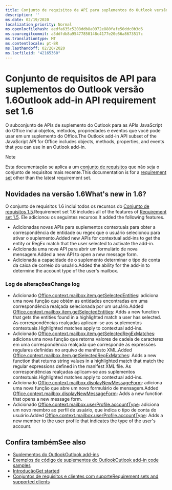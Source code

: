 ```yaml
---
title: Conjunto de requisitos de API para suplementos do Outlook versão 1.6
description: ''
ms.date: 02/19/2020
localization_priority: Normal
ms.openlocfilehash: aedfa635c5208ddb8a0972e880fafe50ddc0b3d6
ms.sourcegitcommit: a3ddfdb8a95477850148c4177e20e56a8673517c
ms.translationtype: MT
ms.contentlocale: pt-BR
ms.lasthandoff: 02/20/2020
ms.locfileid: "42165360"
---
```

# <a name="outlook-add-in-api-requirement-set-16"></a><span data-ttu-id="6fd3b-102">Conjunto de requisitos de API para suplementos do Outlook versão 1.6</span><span class="sxs-lookup"><span data-stu-id="6fd3b-102">Outlook add-in API requirement set 1.6</span></span>

<span data-ttu-id="6fd3b-103">O subconjunto de APIs de suplemento do Outlook para as APIs JavaScript do Office inclui objetos, métodos, propriedades e eventos que você pode usar em um suplemento do Office.</span><span class="sxs-lookup"><span data-stu-id="6fd3b-103">The Outlook add-in API subset of the JavaScript API for Office includes objects, methods, properties, and events that you can use in an Outlook add-in.</span></span>

> [!NOTE]
> <span data-ttu-id="6fd3b-104">Esta documentação se aplica a um [conjunto de requisitos](/office/dev/add-ins/reference/requirement-sets/outlook-api-requirement-sets) que não seja o conjunto de requisitos mais recente.</span><span class="sxs-lookup"><span data-stu-id="6fd3b-104">This documentation is for a [requirement set](/office/dev/add-ins/reference/requirement-sets/outlook-api-requirement-sets) other than the latest requirement set.</span></span>

## <a name="whats-new-in-16"></a><span data-ttu-id="6fd3b-105">Novidades na versão 1.6</span><span class="sxs-lookup"><span data-stu-id="6fd3b-105">What's new in 1.6?</span></span>

<span data-ttu-id="6fd3b-106">O conjunto de requisitos 1.6 inclui todos os recursos do [Conjunto de requisitos 1.5](../requirement-set-1.5/outlook-requirement-set-1.5.md).</span><span class="sxs-lookup"><span data-stu-id="6fd3b-106">Requirement set 1.6 includes all of the features of [Requirement set 1.5](../requirement-set-1.5/outlook-requirement-set-1.5.md).</span></span> <span data-ttu-id="6fd3b-107">Ele adicionou os seguintes recursos.</span><span class="sxs-lookup"><span data-stu-id="6fd3b-107">It added the following features.</span></span>

- <span data-ttu-id="6fd3b-108">Adicionadas novas APIs para suplementos contextuais para obter a correspondência de entidade ou regex que o usuário selecionou para ativar o suplemento.</span><span class="sxs-lookup"><span data-stu-id="6fd3b-108">Added new APIs for contextual add-ins to get the entity or RegEx match that the user selected to activate the add-in.</span></span>
- <span data-ttu-id="6fd3b-109">Adicionada uma nova API para abrir um formulário de nova mensagem.</span><span class="sxs-lookup"><span data-stu-id="6fd3b-109">Added a new API to open a new message form.</span></span>
- <span data-ttu-id="6fd3b-110">Adicionada a capacidade de o suplemento determinar o tipo de conta da caixa de correio do usuário.</span><span class="sxs-lookup"><span data-stu-id="6fd3b-110">Added the ability for the add-in to determine the account type of the user's mailbox.</span></span>

### <a name="change-log"></a><span data-ttu-id="6fd3b-111">Log de alterações</span><span class="sxs-lookup"><span data-stu-id="6fd3b-111">Change log</span></span>

- <span data-ttu-id="6fd3b-112">Adicionado [Office.context.mailbox.item.getSelectedEntities](office.context.mailbox.item.md#methods): adiciona uma nova função que obtém as entidades encontradas em uma correspondência realçada selecionada por um usuário.</span><span class="sxs-lookup"><span data-stu-id="6fd3b-112">Added [Office.context.mailbox.item.getSelectedEntities](office.context.mailbox.item.md#methods): Adds a new function that gets the entities found in a highlighted match a user has selected.</span></span> <span data-ttu-id="6fd3b-113">As correspondências realçadas aplicam-se aos suplementos contextuais.</span><span class="sxs-lookup"><span data-stu-id="6fd3b-113">Highlighted matches apply to contextual add-ins.</span></span>
- <span data-ttu-id="6fd3b-114">Adicionado [Office.context.mailbox.item.getSelectedRegExMatches](office.context.mailbox.item.md#methods): adiciona uma nova função que retorna valores de cadeia de caracteres em uma correspondência realçada que corresponde às expressões regulares definidas no arquivo de manifesto XML.</span><span class="sxs-lookup"><span data-stu-id="6fd3b-114">Added [Office.context.mailbox.item.getSelectedRegExMatches](office.context.mailbox.item.md#methods): Adds a new function that returns string values in a highlighted match that match the regular expressions defined in the manifest XML file.</span></span> <span data-ttu-id="6fd3b-115">As correspondências realçadas aplicam-se aos suplementos contextuais.</span><span class="sxs-lookup"><span data-stu-id="6fd3b-115">Highlighted matches apply to contextual add-ins.</span></span>
- <span data-ttu-id="6fd3b-116">Adicionado [Office.context.mailbox.displayNewMessageForm](office.context.mailbox.md#methods): adiciona uma nova função que abre um novo formulário de mensagem.</span><span class="sxs-lookup"><span data-stu-id="6fd3b-116">Added [Office.context.mailbox.displayNewMessageForm](office.context.mailbox.md#methods): Adds a new function that opens a new message form.</span></span>
- <span data-ttu-id="6fd3b-117">Adicionado [Office.context.mailbox.userProfile.accountType](/javascript/api/outlook/office.userprofile?view=outlook-js-1.6#accounttype): adiciona um novo membro ao perfil de usuário, que indica o tipo de conta do usuário.</span><span class="sxs-lookup"><span data-stu-id="6fd3b-117">Added [Office.context.mailbox.userProfile.accountType](/javascript/api/outlook/office.userprofile?view=outlook-js-1.6#accounttype): Adds a new member to the user profile that indicates the type of the user's account.</span></span>

## <a name="see-also"></a><span data-ttu-id="6fd3b-118">Confira também</span><span class="sxs-lookup"><span data-stu-id="6fd3b-118">See also</span></span>

- [<span data-ttu-id="6fd3b-119">Suplementos do Outlook</span><span class="sxs-lookup"><span data-stu-id="6fd3b-119">Outlook add-ins</span></span>](../../../outlook/outlook-add-ins-overview.md)
- [<span data-ttu-id="6fd3b-120">Exemplos de código de suplementos do Outlook</span><span class="sxs-lookup"><span data-stu-id="6fd3b-120">Outlook add-in code samples</span></span>](https://developer.microsoft.com/outlook/gallery/?filterBy=Outlook,Samples,Add-ins)
- [<span data-ttu-id="6fd3b-121">Introdução</span><span class="sxs-lookup"><span data-stu-id="6fd3b-121">Get started</span></span>](../../../quickstarts/outlook-quickstart.md)
- [<span data-ttu-id="6fd3b-122">Conjuntos de requisitos e clientes com suporte</span><span class="sxs-lookup"><span data-stu-id="6fd3b-122">Requirement sets and supported clients</span></span>](../../requirement-sets/outlook-api-requirement-sets.md)
